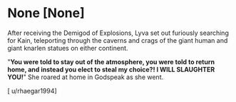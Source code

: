 # None [None]
After receiving the Demigod of Explosions, Lyva set out furiously searching for Kain, teleporting through the caverns and crags of the giant human and giant knarlen statues on either continent.        

"**You were told to stay out of the atmosphere, you were told to return home, and instead you elect to steal my choice?! I WILL SLAUGHTER YOU!**" She roared at home in Godspeak as she went.      

[ u/rhaegar1994]

